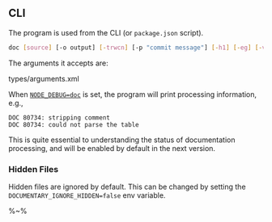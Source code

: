 ## CLI

The program is used from the CLI (or `package.json` script).

```sh
doc [source] [-o output] [-trwcn] [-p "commit message"] [-h1] [-eg] [-vh]
```

The arguments it accepts are:

<argufy>types/arguments.xml</argufy>

When [`NODE_DEBUG=doc`](t) is set, the program will print processing information, e.g.,

```
DOC 80734: stripping comment
DOC 80734: could not parse the table
```

This is quite essential to understanding the status of documentation processing, and will be enabled by default in the next version.

### Hidden Files

Hidden files are ignored by default. This can be changed by setting the `DOCUMENTARY_IGNORE_HIDDEN=false` env variable.

%~%